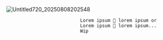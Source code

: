 ![Untitled720_20250808202548](https://github.com/user-attachments/assets/54349a86-d648-4b8f-b76f-7d3ec4855c55)

                               Lorem ipsum 🌊 lorem ipsum or 
                               Lorem ipsum 🌊 lorem ipsum... 
                               Wip
